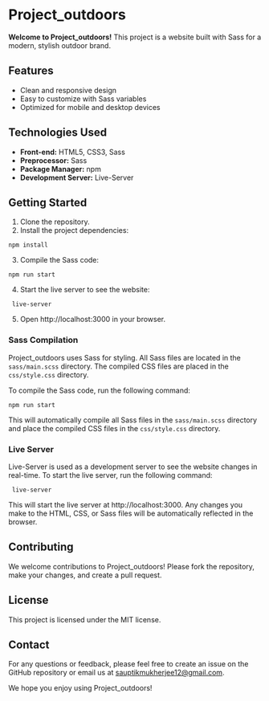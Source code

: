 # Project_outdoors

**Welcome to Project_outdoors!** This project is a website built with Sass for a modern, stylish outdoor brand.

## Features

* Clean and responsive design
* Easy to customize with Sass variables
* Optimized for mobile and desktop devices

## Technologies Used

* **Front-end:** HTML5, CSS3, Sass
* **Preprocessor:** Sass
* **Package Manager:** npm
* **Development Server:** Live-Server

## Getting Started

1. Clone the repository.
2. Install the project dependencies:

```
npm install
```

3. Compile the Sass code:

```
npm run start
```

4. Start the live server to see the website:

```
 live-server
```

5. Open http://localhost:3000 in your browser.

### Sass Compilation

Project_outdoors uses Sass for styling. All Sass files are located in the `sass/main.scss` directory. The compiled CSS files are placed in the `css/style.css` directory.

To compile the Sass code, run the following command:

```
npm run start
```

This will automatically compile all Sass files in the `sass/main.scss` directory and place the compiled CSS files in the `css/style.css` directory.

### Live Server

Live-Server is used as a development server to see the website changes in real-time. To start the live server, run the following command:

```
 live-server
```

This will start the live server at http://localhost:3000. Any changes you make to the HTML, CSS, or Sass files will be automatically reflected in the browser.

## Contributing

We welcome contributions to Project_outdoors! Please fork the repository, make your changes, and create a pull request.

## License

This project is licensed under the MIT license.

## Contact

For any questions or feedback, please feel free to create an issue on the GitHub repository or email us at sauptikmukherjee12@gmail.com.

We hope you enjoy using Project_outdoors!

